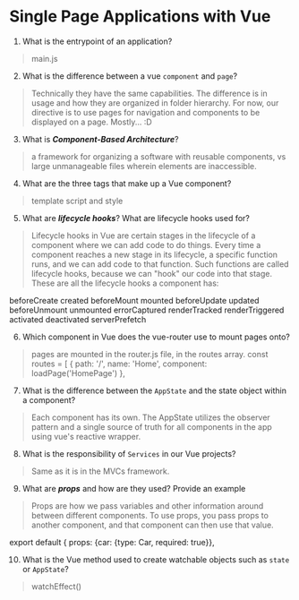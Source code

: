 # Single Page Applications with Vue
01. What is the entrypoint of an application?

  > main.js

02. What is the difference between a vue `component` and `page`?

  > Technically they have the same capabilities. The difference is in usage and how they are organized in folder hierarchy. For now, our directive is to use pages for navigation and components to be displayed on a page. Mostly... :D

03. What is ***Component-Based Architecture***?

  > a framework for organizing a software with reusable components, vs large unmanageable files wherein elements are inaccessible.

04. What are the three tags that make up a Vue component?

  > template script and style

05. What are ***lifecycle hooks***? What are lifecycle hooks used for?

  > Lifecycle hooks in Vue are certain stages in the lifecycle of a component where we can add code to do things. Every time a component reaches a new stage in its lifecycle, a specific function runs, and we can add code to that function. Such functions are called lifecycle hooks, because we can "hook" our code into that stage.
  These are all the lifecycle hooks a component has:

beforeCreate
created
beforeMount
mounted
beforeUpdate
updated
beforeUnmount
unmounted
errorCaptured
renderTracked
renderTriggered
activated
deactivated
serverPrefetch

06. Which component in Vue does the vue-router use to mount pages onto?

  > pages are mounted in the router.js file, in the routes array.
  const routes = [
  {
    path: '/',
    name: 'Home',
    component: loadPage('HomePage')
  },

07. What is the difference between the `AppState` and the state object within a component?

  > Each component has its own. The AppState utilizes the observer pattern and a single source of truth for all components in the app using vue's reactive wrapper.

08. What is the responsibility of `Services` in our Vue projects?

  > Same as it is in the MVCs framework.

09. What are ***props*** and how are they used? Provide an example

  > Props are how we pass variables and other information around between different components. To use props, you pass props to another component, and that component can then use that value.

  export default {
  props: {car: {type: Car, required: true}},

10. What is the Vue method used to create watchable objects such as `state` or `AppState`?

  > watchEffect()